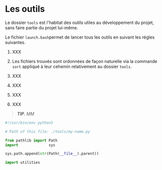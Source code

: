 Les outils
===========================

Le dossier `tools` est l'habitat des outils utiles au développement du projet, sans faire partie du projet lui-même.

Le fichier `launch.bash`permet de lancer tous les outils en suivant les règles suivantes.

  1. XXX

  1. Les fichiers trouvés sont ordonnées de façon naturelle via la commande `sort` appliqué à leur cehemin relativement au dossier `tools`.

  1. XXX

  1. XXX

  1. XXX

  1. XXX


> ***TIP.*** *MM*

~~~python
#!/usr/bin/env python3

# Path of this file: ./tools/my-name.py

from pathlib import Path
import              sys

sys.path.append(str(Path(__file__).parent))

import utilities
~~~

